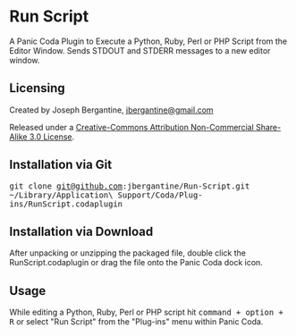 Run Script
==========

A Panic Coda Plugin to Execute a Python, Ruby, Perl or PHP Script from the Editor Window. Sends STDOUT and STDERR messages to a new editor window.


Licensing
---------

Created by Joseph Bergantine, jbergantine@gmail.com

Released under a [Creative-Commons Attribution Non-Commercial Share-Alike 3.0 License](http://creativecommons.org/licenses/by-sa/3.0/us/).


Installation via Git
--------------------

<kbd>git clone git@github.com:jbergantine/Run-Script.git ~/Library/Application\ Support/Coda/Plug-ins/RunScript.codaplugin</kbd>


Installation via Download
-------------------------

After unpacking or unzipping the packaged file, double click the RunScript.codaplugin or drag the file onto the Panic Coda dock icon.


Usage
-----

While editing a Python, Ruby, Perl or PHP script hit <kbd>command + option + R</kbd> or select "Run Script" from the "Plug-ins" menu within Panic Coda.